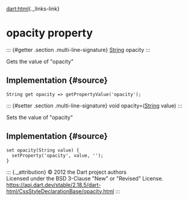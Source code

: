 [dart:html](../../dart-html/dart-html-library){._links-link}

opacity property
================

::: {#getter .section .multi-line-signature}
[String](../../dart-core/string-class) opacity
:::

Gets the value of \"opacity\"

Implementation {#source}
--------------

``` {.language-dart data-language="dart"}
String get opacity => getPropertyValue('opacity');
```

::: {#setter .section .multi-line-signature}
void opacity=([String](../../dart-core/string-class) value)
:::

Sets the value of \"opacity\"

Implementation {#source}
--------------

``` {.language-dart data-language="dart"}
set opacity(String value) {
  setProperty('opacity', value, '');
}
```

::: {._attribution}
© 2012 the Dart project authors\
Licensed under the BSD 3-Clause \"New\" or \"Revised\" License.\
<https://api.dart.dev/stable/2.18.5/dart-html/CssStyleDeclarationBase/opacity.html>
:::
